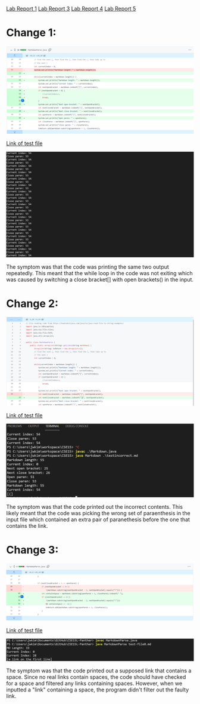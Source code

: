 [Lab Report 1](https://richard21a.github.io/cse15l-lab-reports//lab-report-1-week-2.html)
[Lab Report 3](https://richard21a.github.io/cse15l-lab-reports/lab-report-3/lab-report-3-week-6.html)
[Lab Report 4](https://richard21a.github.io/cse15l-lab-reports/lab-report-4/lab-report-4-week-8.html)
[Lab Report 5](https://richard21a.github.io/cse15l-lab-reports/lab-report-5/lab-report-5-week-10.html)
# Change 1:

![Image](error1.png)

[Link of test file](https://github.com/AnniePhan02/markdown-parse/blob/main/testincorrect.md)

![Image](symptom1.png)

The symptom was that the code was printing the same two output repeatedly. This meant that the while loop in the code was not exiting which was caused by switching a close bracket[] with open brackets() in the input.

# Change 2:

![Image](error2.png)

[Link of test file](https://github.com/AnniePhan02/markdown-parse/blob/main/test2incorrect.md)

![Image](symptom2.png)

The symptom was that the code printed out the incorrect contents. This likely meant that the code was picking the wrong set of paraenthesis in the input file which contained an extra pair of paranethesis before the one that contains the link.

# Change 3:

![Image](error3.png)

[Link of test file](https://github.com/lbryton/CSE15L-Panther/commit/9d71066e913331140038a64bcca98484ba6fca07)

![Image](symptom3.png)

The symptom was that the code printed out a supposed link that contains a space. Since no real links contain spaces, the code should have checked for a space and filtered any links containing spaces. However, when we inputted a "link" containing a space, the program didn't filter out the faulty link.